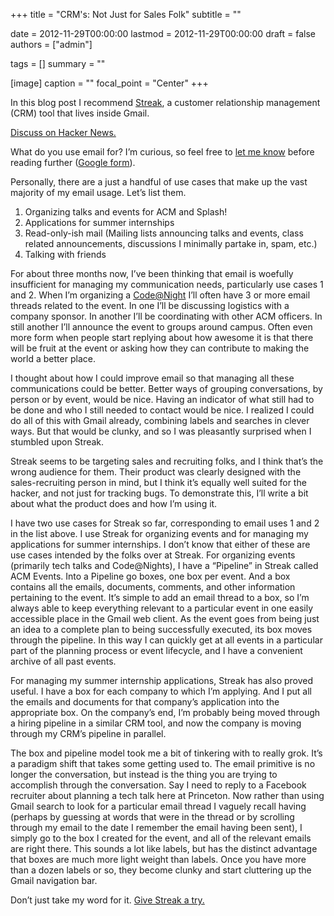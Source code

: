 +++
title = "CRM's: Not Just for Sales Folk"
subtitle = ""

date = 2012-11-29T00:00:00
lastmod = 2012-11-29T00:00:00
draft = false
authors = ["admin"]

tags = []
summary = ""

[image]
  caption = ""
  focal_point = "Center"
+++

In this blog post I recommend <a href="http://streak.com">Streak</a>, a customer relationship management (CRM) tool that lives inside Gmail.</p>

<p><a href="http://news.ycombinator.com/item?id=4847437">Discuss on Hacker News.</a></p>

<p>What do you use email for? I’m curious, so feel free to <a href="https://docs.google.com/spreadsheet/viewform?formkey=dFU1WjZ4eDh2TktzSjBlel83cDFwM3c6MQ">let me know</a> before reading further (<a href="https://docs.google.com/spreadsheet/viewform?formkey=dFU1WjZ4eDh2TktzSjBlel83cDFwM3c6MQ">Google form</a>).</p>

<p>Personally, there are a just a handful of use cases that make up the vast majority of my email usage. Let’s list them.</p>

<ol><li>Organizing talks and events for ACM and Splash!</li>
<li>Applications for summer internships</li>
<li>Read-only-ish mail (Mailing lists announcing talks and events, class related announcements, discussions I minimally partake in, spam, etc.)</li>
<li>Talking with friends</li>
</ol><p>For about three months now, I’ve been thinking that email is woefully insufficient for managing my communication needs, particularly use cases 1 and 2. When I’m organizing a <a href="http://david-bieber.tumblr.com/post/31367374857/code-at-night">Code@Night</a> I’ll often have 3 or more email threads related to the event. In one I’ll be discussing logistics with a company sponsor. In another I’ll be coordinating with other ACM officers. In still another I’ll announce the event to groups around campus. Often even more form when people start replying about how awesome it is that there will be fruit at the event or asking how they can contribute to making the world a better place.</p>

<p>I thought about how I could improve email so that managing all these communications could be better. Better ways of grouping conversations, by person or by event, would be nice. Having an indicator of what still had to be done and who I still needed to contact would be nice. I realized I could do all of this with Gmail already, combining labels and searches in clever ways. But that would be clunky, and so I was pleasantly surprised when I stumbled upon Streak.</p>

<p>Streak seems to be targeting sales and recruiting folks, and I think that’s the wrong audience for them. Their product was clearly designed with the sales-recruiting person in mind, but I think it’s equally well suited for the hacker, and not just for tracking bugs. To demonstrate this, I’ll write a bit about what the product does and how I’m using it.</p>

<p>I have two use cases for Streak so far, corresponding to email uses 1 and 2 in the list above. I use Streak for organizing events and for managing my applications for summer internships. I don’t know that either of these are use cases intended by the folks over at Streak. For organizing events (primarily tech talks and Code@Nights), I have a “Pipeline” in Streak called ACM Events. Into a Pipeline go boxes, one box per event. And a box contains all the emails, documents, comments, and other information pertaining to the event. It’s simple to add an email thread to a box, so I’m always able to keep everything relevant to a particular event in one easily accessible place in the Gmail web client. As the event goes from being just an idea to a complete plan to being successfully executed, its box moves through the pipeline. In this way I can quickly get at all events in a particular part of the planning process or event lifecycle, and I have a convenient archive of all past events.</p>

<p>For managing my summer internship applications, Streak has also proved useful. I have a box for each company to which I’m applying. And I put all the emails and documents for that company’s application into the appropriate box. On the company’s end, I’m probably being moved through a hiring pipeline in a similar CRM tool, and now the company is moving through my CRM’s pipeline in parallel.</p>

<p>The box and pipeline model took me a bit of tinkering with to really grok. It’s a paradigm shift that takes some getting used to. The email primitive is no longer the conversation, but instead is the thing you are trying to accomplish through the conversation. Say I need to reply to a Facebook recruiter about planning a tech talk here at Princeton. Now rather than using Gmail search to look for a particular email thread I vaguely recall having (perhaps by guessing at words that were in the thread or by scrolling through my email to the date I remember the email having been sent), I simply go to the box I created for the event, and all of the relevant emails are right there. This sounds a lot like labels, but has the distinct advantage that boxes are much more light weight than labels. Once you have more than a dozen labels or so, they become clunky and start cluttering up the Gmail navigation bar.</p>

<p>Don’t just take my word for it. <a href="http://streak.com">Give Streak a try.</a>